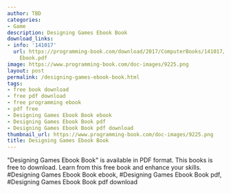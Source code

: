 ```yaml
---
author: TBD
categories:
- Game
description: Designing Games Ebook Book
download_links:
- info: '141017'
  url: https://programming-book.com/download/2017/ComputerBooks/141017/Designing Games
    Ebook.pdf
image: https://www.programming-book.com/doc-images/9225.png
layout: post
permalink: /designing-games-ebook-book.html
tags:
- free book download
- free pdf download
- free programming ebook
- pdf free
- Designing Games Ebook Book ebook
- Designing Games Ebook Book pdf
- Designing Games Ebook Book pdf download
thumbnail_url: https://www.programming-book.com/doc-images/9225.png
title: Designing Games Ebook Book
---
```


 
<div class="item-desc text-justify">
  "Designing Games Ebook Book" is available in PDF format. This books is free to download. Learn from this free book and enhance your skills.
  <br>
  #Designing Games Ebook Book ebook, #Designing Games Ebook Book pdf, #Designing Games Ebook Book pdf download
</div>